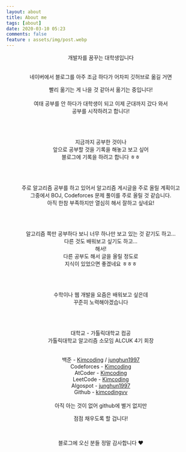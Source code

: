 ```yaml
---
layout: about
title: About me
tags: [about]
date: 2020-03-10 05:23
comments: false
feature : assets/img/post.webp
---
```


<center>
개발자를 꿈꾸는 대학생입니다<br/><br/>


네이버에서 블로그를 아주 조금 하다가 어차피 깃허브로 옮길 거면
<br/>

빨리 옮기는 게 나을 것 같아서 옮기는 중입니다!
<br/><br/>
여태 공부를 안 하다가 대학생이 되고 이제 군대까지 갔다 와서
<br/>
공부를 시작하려고 합니다!

<br/><br/>

지금까지 공부한 것이나
<br/>
앞으로 공부할 것을 기록을 해놓고 보고 싶어
<br/>
블로그에 기록을 하려고 합니다 ㅎㅎ

<br/><br/>

주로 알고리즘 공부를 하고 있어서 알고리즘 게시글을 주로 올릴 계획이고
<br/>
그중에서 BOJ, Codeforces 문제 풀이를 주로 올릴 것 같습니다.
<br/>
아직 한참 부족하지만 열심히 해서 잘하고 싶네요!

<br/><br/>

알고리즘 쪽만 공부하다 보니 너무 하나만 보고 있는 것 같기도 하고...
<br/>
다른 것도 배워보고 싶기도 하고...
<br/>
해서!
<br/>
다른 공부도 해서 글을 올릴 정도로
<br/>
지식이 있었으면 좋겠네요 ㅎㅎㅎ

<br/><br/>

수학이나 웹 개발을 요즘은 배워보고 싶은데
<br/>
꾸준히 노력해야겠습니다

<br/><br/>

대학교 - 가톨릭대학교 컴공<br/>
가톨릭대학교 알고리즘 소모임 ALCUK 4기 회장<br/><br/>

</center>
<div style="text-align : center">백준 - <a href="https://www.acmicpc.net/user/kimcoding">Kimcoding</a> / <a href="https://www.acmicpc.net/user/junghun1997">junghun1997</a></div>

<div style="text-align : center">Codeforces - <a href="https://codeforces.com/profile/Kimcoding">Kimcoding</a></div>

<div style="text-align : center">AtCoder - <a href="https://atcoder.jp/users/Kimcoding">Kimcoding</a></div>

<div style="text-align : center">LeetCode - <a href="https://leetcode.com/kimcoding/">Kimcoding</a></div>

<div style="text-align : center">Algospot - <a href="https://algospot.com/user/profile/33810">junghun1997</a></div>

<div style="text-align : center">Github - <a href="https://github.com/kimcodingvv">kimcodingvv</a></div>
<br/>
<center>
아직 아는 것이 없어 github에 별거 없지만

점점 채우도록 할 겁니다!

<br/>

블로그에 오신 분들 정말 감사합니다 ♥
</center>